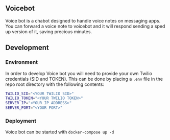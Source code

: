 ## Voicebot

Voice bot is a chabot designed to handle voice notes on messaging apps.
You can forward a voice note to voicebot and it will respond sending a
sped up version of it, saving precious minutes.

## Development

### Environment
In order to develop Voice bot you will need to provide your own Twilio
credentials (SID and TOKEN). This can be done by placing a `.env` file
in the repo root directory with the following contents:
```bash
TWILIO_SID="<YOUR TWILIO SID>"
TWILIO_TOKEN="<YOUR TWILIO TOKEN>"
SERVER_IP="<YOUR IP ADDRESS>"
SERVER_PORT="<YOUR PORT>"
```

### Deployment
Voice bot can be started with `docker-compose up -d`